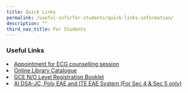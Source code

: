 ```yaml
---
title: Quick Links
permalink: /useful-info/for-students/quick-links-information/
description: ""
third_nav_title: For Students
---
```

<h3><strong>Useful Links</strong></h3>
<li><a href="https://go.gov.sg/aissecg" target="_blank" style="background-color: initial;">Appointment for ECG counselling session</a>
</li>
<li><a href="https://accounts.google.com/AccountChooser?sacu=1&amp;continue=https://sites.google.com/a/aiss.edu.sg/ai-dsa-jc-eae-scas-system/&amp;hd=aiss.edu.sg#identifier" target="_blank">Online Library Catalogue</a>
</li>
<li><a href="https://ahmadibrahimsec.moe.edu.sg/qql/slot/u529/2022/For%20Students/Useful%20Links/2019%20GCE%20N%20&amp;%20O%20Level%20Registration%20Booklet.pdf" target="_blank">GCE N/O Level Registration Booklet</a>
</li>
<li><a href="https://accounts.google.com/AccountChooser?sacu=1&amp;continue=https://sites.google.com/a/aiss.edu.sg/ai-dsa-jc-eae-scas-system/&amp;hd=aiss.edu.sg#identifier" target="_blank">AI DSA-JC, Poly EAE and ITE EAE System (For Sec 4 &amp; Sec 5 only)</a>
</li>